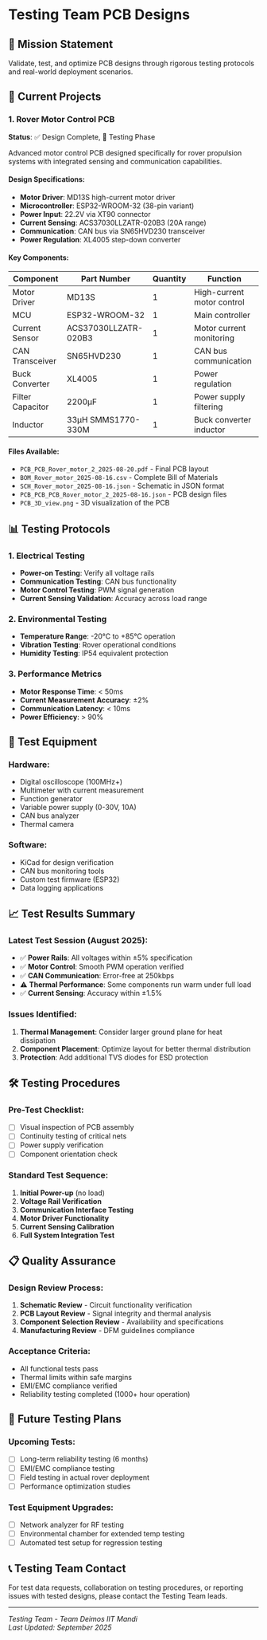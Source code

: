 # Testing Team PCB Designs

## 🧪 Mission Statement
Validate, test, and optimize PCB designs through rigorous testing protocols and real-world deployment scenarios.

## 🚀 Current Projects

### 1. Rover Motor Control PCB
**Status**: ✅ Design Complete, 🔄 Testing Phase

Advanced motor control PCB designed specifically for rover propulsion systems with integrated sensing and communication capabilities.

#### Design Specifications:
- **Motor Driver**: MD13S high-current motor driver
- **Microcontroller**: ESP32-WROOM-32 (38-pin variant)
- **Power Input**: 22.2V via XT90 connector
- **Current Sensing**: ACS37030LLZATR-020B3 (20A range)
- **Communication**: CAN bus via SN65HVD230 transceiver
- **Power Regulation**: XL4005 step-down converter

#### Key Components:

| Component | Part Number | Quantity | Function |
|-----------|-------------|----------|----------|
| Motor Driver | MD13S | 1 | High-current motor control |
| MCU | ESP32-WROOM-32 | 1 | Main controller |
| Current Sensor | ACS37030LLZATR-020B3 | 1 | Motor current monitoring |
| CAN Transceiver | SN65HVD230 | 1 | CAN bus communication |
| Buck Converter | XL4005 | 1 | Power regulation |
| Filter Capacitor | 2200µF | 1 | Power supply filtering |
| Inductor | 33µH SMMS1770-330M | 1 | Buck converter inductor |

#### Files Available:
- `PCB_PCB_Rover_motor_2_2025-08-20.pdf` - Final PCB layout
- `BOM_Rover_motor_2025-08-16.csv` - Complete Bill of Materials
- `SCH_Rover_motor_2025-08-16.json` - Schematic in JSON format
- `PCB_PCB_PCB_Rover_motor_2_2025-08-16.json` - PCB design files
- `PCB_3D_view.png` - 3D visualization of the PCB

## 📊 Testing Protocols

### 1. Electrical Testing
- **Power-on Testing**: Verify all voltage rails
- **Communication Testing**: CAN bus functionality
- **Motor Control Testing**: PWM signal generation
- **Current Sensing Validation**: Accuracy across load range

### 2. Environmental Testing
- **Temperature Range**: -20°C to +85°C operation
- **Vibration Testing**: Rover operational conditions
- **Humidity Testing**: IP54 equivalent protection

### 3. Performance Metrics
- **Motor Response Time**: < 50ms
- **Current Measurement Accuracy**: ±2%
- **Communication Latency**: < 10ms
- **Power Efficiency**: > 90%

## 🔧 Test Equipment

### Hardware:
- Digital oscilloscope (100MHz+)
- Multimeter with current measurement
- Function generator
- Variable power supply (0-30V, 10A)
- CAN bus analyzer
- Thermal camera

### Software:
- KiCad for design verification
- CAN bus monitoring tools
- Custom test firmware (ESP32)
- Data logging applications

## 📈 Test Results Summary

### Latest Test Session (August 2025):
- ✅ **Power Rails**: All voltages within ±5% specification
- ✅ **Motor Control**: Smooth PWM operation verified
- ✅ **CAN Communication**: Error-free at 250kbps
- ⚠️ **Thermal Performance**: Some components run warm under full load
- ✅ **Current Sensing**: Accuracy within ±1.5%

### Issues Identified:
1. **Thermal Management**: Consider larger ground plane for heat dissipation
2. **Component Placement**: Optimize layout for better thermal distribution
3. **Protection**: Add additional TVS diodes for ESD protection

## 🛠️ Testing Procedures

### Pre-Test Checklist:
- [ ] Visual inspection of PCB assembly
- [ ] Continuity testing of critical nets
- [ ] Power supply verification
- [ ] Component orientation check

### Standard Test Sequence:
1. **Initial Power-up** (no load)
2. **Voltage Rail Verification**
3. **Communication Interface Testing**
4. **Motor Driver Functionality**
5. **Current Sensing Calibration**
6. **Full System Integration Test**

## 📋 Quality Assurance

### Design Review Process:
1. **Schematic Review** - Circuit functionality verification
2. **PCB Layout Review** - Signal integrity and thermal analysis
3. **Component Selection Review** - Availability and specifications
4. **Manufacturing Review** - DFM guidelines compliance

### Acceptance Criteria:
- All functional tests pass
- Thermal limits within safe margins
- EMI/EMC compliance verified
- Reliability testing completed (1000+ hour operation)

## 🚀 Future Testing Plans

### Upcoming Tests:
- [ ] Long-term reliability testing (6 months)
- [ ] EMI/EMC compliance testing
- [ ] Field testing in actual rover deployment
- [ ] Performance optimization studies

### Test Equipment Upgrades:
- [ ] Network analyzer for RF testing
- [ ] Environmental chamber for extended temp testing
- [ ] Automated test setup for regression testing

## 📞 Testing Team Contact

For test data requests, collaboration on testing procedures, or reporting issues with tested designs, please contact the Testing Team leads.

---

*Testing Team - Team Deimos IIT Mandi*  
*Last Updated: September 2025*